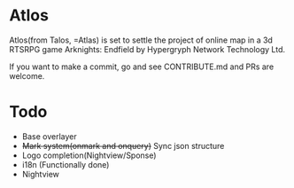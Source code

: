# Atlos
Atlos(from Talos, =Atlas) is set to settle the project of online map in a 3d RTSRPG game Arknights: Endfield by Hypergryph Network Technology Ltd.

If you want to make a commit, go and see CONTRIBUTE.md and PRs are welcome.

# Todo
- Base overlayer
- ~~Mark system(onmark and onquery)~~ Sync json structure
- Logo completion(Nightview/Sponse)
- i18n (Functionally done)
- Nightview